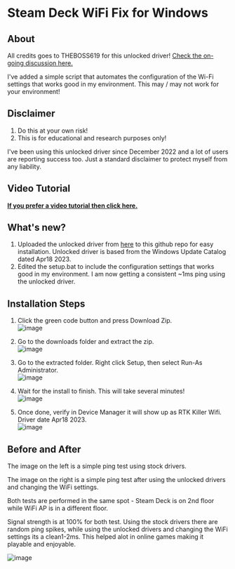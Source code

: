 # Steam Deck WiFi Fix for Windows

## About
All credits goes to THEBOSS619 for this unlocked driver! [Check the on-going discussion here.](https://www.techpowerup.com/forums/threads/realtek-8822ce-modded-wireless-drivers-with-enabled-advanced-features.283920/)

I've added a simple script that automates the configuration of the Wi-Fi settings that works good in my environment. This may / may not work for your environment!

## Disclaimer
1. Do this at your own risk!
2. This is for educational and research purposes only!

I've been using this unlocked driver since December 2022 and a lot of users are reporting success too. Just a standard disclaimer to protect myself from any liability.

## Video Tutorial
**[If you prefer a video tutorial then click here.](https://youtu.be/ZquAgs4M2ik)**

## What's new?
1. Uploaded the unlocked driver from [here](https://www.techpowerup.com/forums/threads/realtek-8822ce-modded-wireless-drivers-with-enabled-advanced-features.283920/) to this github repo for easy installation. Unlocked driver is based from the Windows Update Catalog dated Apr18 2023.
2. Edited the setup.bat to include the configuration settings that works good in my environment. I am now getting a consistent ~1ms ping using the unlocked driver.

## Installation Steps
1. Click the green code button and press Download Zip. \
   ![image](https://github.com/ryanrudolfoba/SteamDeckWindowsFixForWiFi/assets/98122529/fe5c5d36-33d9-409c-8cb8-fa62d667d5b1)

2. Go to the downloads folder and extract the zip. \
   ![image](https://github.com/ryanrudolfoba/SteamDeckWindowsFixForWiFi/assets/98122529/ca6ca7e7-37a2-426a-a11d-4da0d7854fda)

3. Go to the extracted folder. Right click Setup, then select Run-As Administrator. \
   ![image](https://github.com/ryanrudolfoba/SteamDeckWindowsFixForWiFi/assets/98122529/98a356ff-4bb2-4070-884a-90e8712b006d)

4. Wait for the install to finish. This will take several minutes! \
   ![image](https://github.com/ryanrudolfoba/SteamDeckWindowsFixForWiFi/assets/98122529/f77787b8-e5bd-4827-b414-bf489335b2a4)

5. Once done, verify in Device Manager it will show up as RTK Killer Wifi. Driver date Apr18 2023. \
   ![image](https://github.com/ryanrudolfoba/SteamDeckWindowsFixForWiFi/assets/98122529/e8081a83-c2fe-4b9e-b4df-79a738811ce5)


## Before and After
The image on the left is a simple ping test using stock drivers.

The image on the right is a simple ping test after using the unlocked drivers and changing the WiFi settings.

Both tests are performed in the same spot - Steam Deck is on 2nd floor while WiFi AP is in a different floor.

Signal strength is at 100% for both test. Using the stock drivers there are random ping spikes, while using the unlocked drivers and changing the WiFi settings its a clean1-2ms. This helped alot in online games making it playable and enjoyable.

![image](https://user-images.githubusercontent.com/98122529/205453768-301b9e22-57ef-4574-bd78-a002a61bb9ac.png)
